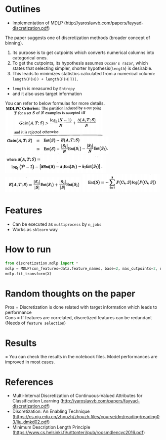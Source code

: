 # Outlines
- Implementation of MDLP (http://yaroslavvb.com/papers/fayyad-discretization.pdf)

The paper suggests one of discretization methods (broader concept of binning).
1. Its purpose is to get cutpoints which converts numerical columns into categorical ones.
2. To get the cutpoints, its hypothesis assumes `Occam's razor`, which states that selecting simpler, shorter hypothesis(`length`) is desirable.
3. This leads to minimizes statistics calculated from a numerical column: `length(P(H)) + length(P(H|T))`.
- `length` is measured by `Entropy`
- and it also uses target information

You can refer to below formulas for more details.
![formula_1](/assets/5.png)
![formula_2](/assets/4.png)
![formula_3](/assets/3.png)
![formula_4](/assets/2.png)
![formula_5](/assets/1.png)

# Features
- Can be executed as `multiprocess` by `n_jobs`
- Works as `sklearn` way

# How to run
```python
from discretization.mdlp import *
mdlp = MDLP(con_features=data.feature_names, base=2, max_cutpoints=2, n_jobs=-1)
mdlp.fit_transform(X)
```

# Random thoughts on the paper
Pros = Discretization is done related with target information which leads to performance  
Cons = If features are correlated, discretized features can be redundant (Needs of `feature selection`)

# Results
= You can check the results in the notebook files. Model performances are improved in most cases.

# References
- Multi-Interval Discretization of Continuous-Valued Attributes for Classification Learning (http://yaroslavvb.com/papers/fayyad-discretization.pdf)
- Discretization: An Enabling Technique (https://cs.nju.edu.cn/zhouzh/zhouzh.files/course/dm/reading/reading03/liu_dmkd02.pdf)
- Minimum Description Length Principle (https://www.cs.helsinki.fi/u/ttonteri/pub/roosmdlencyc2016.pdf)

